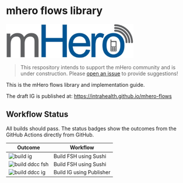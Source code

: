 # mhero flows library

<img src="input/images/mherlogo.png" width="350">

> This respository intends to support the mHero community and is under construction. Please [open an issue](https://github.com/intrahealth/mhero-flows/issues/new/choose) to provide suggestions!

This is the mHero flows library and implementation guide.

The draft IG is published at: https://intrahealth.github.io/mhero-flows

## Workflow Status

All builds should pass. The status badges show the outcomes from the GitHub Actions directly from GitHub.

| **Outcome** | **Workflow** |
| --- | --- |
| ![build ig](https://github.com/intrahealth/mhero-flows/workflows/build_fsh/badge.svg) | Build FSH using Sushi |
| ![build ddcc fsh](https://github.com/intrahealth/mhero-flows/workflows/build_fsh/badge.svg) | Build FSH using Sushi |
| ![build ddcc ig](https://github.com/intrahealth/mhero-flows/workflows/build_ig/badge.svg) | Build IG using Publisher |
